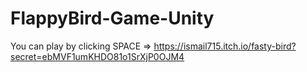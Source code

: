 # FlappyBird-Game-Unity

You can play by clicking SPACE => https://ismail715.itch.io/fasty-bird?secret=ebMVF1umKHDO81o1SrXjP0OJM4
